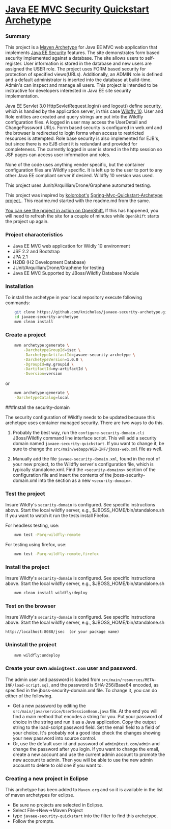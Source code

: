 [Java EE MVC Security Quickstart Archetype](https://github.com/karlnicholas/javaee-security-quickstart-archetype)
=========================================

### Summary

This project is a [Maven Archetype](https://maven.apache.org/guides/introduction/introduction-to-archetypes.html) 
for Java EE MVC web application that implements [Java EE Security](https://docs.oracle.com/javaee/7/tutorial/security-webtier002.htm) features. 
The site demonstrates form based security implemented against a database. The site allows 
users to self-register. User information is stored in the database and new 
users are assigned the USER role. The project uses FORM based security for 
protection of specified views(URLs). Additionally, an ADMIN role is defined 
and a default administrator is inserted into the database at build-time. Admin's 
can inspect and manage all users. This project is intended to be instructive 
for developers interested in Java EE site security implementation.  
 
Java EE Servlet 3.0 HttpSevletRequest.login() and logout() define security, which is handled by 
the application server, in this case <a href="http://wildfly.org/">Wildfly 10</a>. 
User and Role entities are created and query strings are put into the Wildfly configuration files. 
A logged in user may access the UserDetail and ChangePassword URLs. 
Form based security is configured in web.xml and the browser is redirected to login forms when access to restricted resources is attempted. Role base security is also implemented for EJB's, but since there is no EJB client it is redundant and provided for completeness. The currently logged in user is stored in the http session so JSF pages can access user information and roles.      

None of the code uses anything vender specific, but the container configuration files are 
Wildfly specific. It is left up to the user to port to any other Java EE 
compliant server if desired. Wildfly 10 version was used. 

This project uses Junit/Arquillian/Drone/Graphene automated testing. 

This project was inspired by [kolorobot's](https://github.com/kolorobot) 
[Spring-Mvc-Quickstart-Archetype project.](https://github.com/kolorobot/spring-mvc-quickstart-archetype). 
This readme.md started with the readme.md from the same.

[You can see the project in action on OpenShift.](http://jsec-jsec.b9ad.pro-us-east-1.openshiftapps.com/views/about.xhtml)
If this has happened, you will need to refresh the site for a couple of minutes while `OpenShift` 
starts the project up again. 

### Project characteristics
* Java EE MVC web application for Wildly 10 environment
* JSF 2.2 and Bootstrap
* JPA 2.1
* H2DB (H2 Development Database) 
* JUnit/Arquillian/Drone/Graphene for testing
* Java EE MVC Supported by JBoss/Wildfly Database Module 

### Installation

To install the archetype in your local repository execute following commands:

```bash
    git clone https://github.com/knicholas/javaee-security-archetype.git
    cd javaee-security-archetype
    mvn clean install
```

### Create a project

```bash
    mvn archetype:generate \
        -DarchetypeGroupId=jsec \
        -DarchetypeArtifactId=javaee-security-archetype \
        -DarchetypeVersion=1.0.0 \
        -DgroupId=my.groupid \
        -DartifactId=my-artifactId \
        -Dversion=version
```
or
```bash
    mvn archetype:generate \
    -DarchetypeCatalog=local
```


###Install the security-domain

The security configuration of Wildfly needs to be updated because this 
archetype uses container managed security. There are two ways to do this.

1) Probably the best way, run the `configure-security-domain.cli` JBoss/Wildfly command line 
interface script. This will add a security domain named `javaee-security-quickstart`. If you want to 
change it, be sure to change the `src/main/webapp/WEB-INF/jboss-web.xml` file as well.

2) Manually add the file `javaee-security-domain.xml`, found in the root of your new project, to 
the Wildfly server's configuration file, which is typically standalone.xml. Find the `<security-domains>` 
section of the configuration file and insert the contents of the jboss-security-domain.xml into the 
section as a new `<security-domain>`. 

### Test the project

Insure Wildfy's `security-domain` is configured. See specific instructions above.
Start the local wildfly server, e.g., $JBOSS_HOME/bin/standalone.sh
If you want to watch it run the tests install Firefox.

For headless testing, use:
```bash
    mvn test -Parq-wildfly-remote
```

For testing using firefox, use:
```bash
    mvn test -Parq-wildfly-remote,firefox
```

### Install the project

Insure Wildfy's `security-domain` is configured. See specific instructions above.
Start the local wildfly server, e.g., $JBOSS_HOME/bin/standalone.sh

```bash
    mvn clean install wildfly:deploy
```

### Test on the browser

Insure Wildfy's `security-domain` is configured. See specific instructions above.
Start the local wildfly server, e.g., $JBOSS_HOME/bin/standalone.sh

    http://localhost:8080/jsec  (or your package name)


### Uninstall the project


```bash
    mvn wildfly:undeploy
```

### Create your own `admin@test.com` user and password.
The admin user and password is loaded from `src/main/resources/META-INF/load-script.sql`, and the password
is SHA-256/Base64 encoded, as specified in the jboss-security-domain.xml file. To change it, you can do either of 
the following.
  * Get a new password by editing the `src/main/java/service/UserSessionBean.java` file. At the end you will find a main method that encodes a string for you. Put your password of choice in the string and run it as a Java 
  application. Copy the output string to the load-script password field. Set the email field to a field of your
  choice. It's probably not a good idea check the changes showing your new password into source control.
  * Or, use the default user id and password of `admin@test.com/admin` and change the password after you login.
  If you want to change the email, create a new account and use the current admin account to promote the new account to admin. Then you will be able to use the new admin account to delete to old one if you want to.

### Creating a new project in Eclipse

This archetype has been added to `Maven.org` and so it is available in 
the list of maven archetypes for eclipse. 
  * Be sure no projects are selected in Eclipse.
  * Select File->New->Maven Project
  * type `javaee-security-quickstart` into the filter to find this archetype.
  * Follow the prompts.
